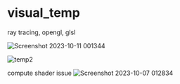 # visual_temp
ray tracing, opengl, glsl

![Screenshot 2023-10-11 001344](https://github.com/tempdeltavalue/visual_temp/assets/36921178/2b148aee-0b7d-4207-a3c5-009f4d0c19e4)


![temp2](https://github.com/tempdeltavalue/visual_temp/assets/36921178/5d531d6e-3c04-4c62-96ab-3557661ff0ff)


compute shader issue
![Screenshot 2023-10-07 012834](https://github.com/tempdeltavalue/visual_temp/assets/36921178/715bf16f-a5c6-4bb1-9309-56d2f163ddd1)
